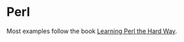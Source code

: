 # Perl

Most examples follow the book [Learning Perl the Hard Way](https://www.greenteapress.com/perl/perl.pdf).
